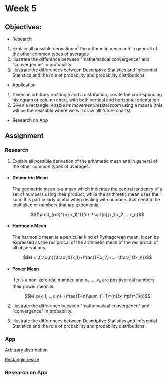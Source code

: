 
<script type="text/x-mathjax-config">
    MathJax.Hub.Config({
      tex2jax: {
        skipTags: ['script', 'noscript', 'style', 'textarea', 'pre'],
        inlineMath: [['\\(','\\)'], ['$', '$']],
        displayMath: [ ['$$','$$'], ["\\[","\\]"] ],
      }
    });
  </script>
  <script src="https://cdn.mathjax.org/mathjax/latest/MathJax.js?config=TeX-AMS-MML_HTMLorMML" type="text/javascript"></script>


# Week 5


## Objectives:

* Research

1. Explain all possible derivation of the arithmetic mean and in general of the other common types of averages
2. Illustrate the difference between "mathematical convergence" and "convergence" in probability
3. Illustrate the differences between Descriptive Statistics and Inferential Statistics and the role of probability and probability distributions

* Application

1. Given an arbitrary rectangle and a distribution, create the corresponding histogram or column chart, with both vertical and horizontal orientation
2. Given a rectangle, enable its movement/resize/zoom using a mouse (this will be the resizable where we will draw alll future charts)

* Research on App

## Assignment
### Research

1. Explain all possible derivation of the arithmetic mean and in general of the other common types of averages.

* #### Geometric Mean

    The geometric mean is a mean which indicates the central tendency of a set of numbers using their product, while the arithmetic mean uses their sum. It is  particularly useful when dealing with numbers that need to be multiplied or numbers that are exponential.
    
    $$(\prod_{i=1}^{n} x_1)^{1/n}=\sqrt[n]{x_1 x_2 ... x_n}$$

* #### Harmonic Mean

    The harmonic mean is a particular kind of Pythagorean mean.  It can be expressed as the reciprocal of the arithmetic mean of the reciprocal of all observations.
    
    $$H = \frac{n}{\frac{1}{x_1}+\frac{1}{x_2}+...+\frac{1}{x_n}}$$

* #### Power Mean

    If $p$ is a non-zero real number, and $x_1,...,x_n$ are positive real numbers their power mean is:

    $$M_p(x_1,...,x_n)=(\frac{1}{n}\sum_{i=1}^{n}{x_i^p})^{1/p}$$


2. Illustrate the difference between "mathematical convergence" and "convergence" in probability.


3. Illustrate the differences between Descriptive Statistics and Inferential Statistics and the role of probability and probability distributions


### App


[Arbitrary distribution](https://github.com/Ktot0/Statistics/tree/main/week4/Week5_EX1)

[Rectangle resize](https://github.com/Ktot0/Statistics/tree/main/week4/Week5_EX2)

### Research on App


